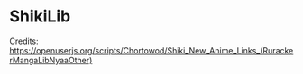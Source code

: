 # ShikiLib
Credits:
https://openuserjs.org/scripts/Chortowod/Shiki_New_Anime_Links_(RurackerMangaLibNyaaOther)
